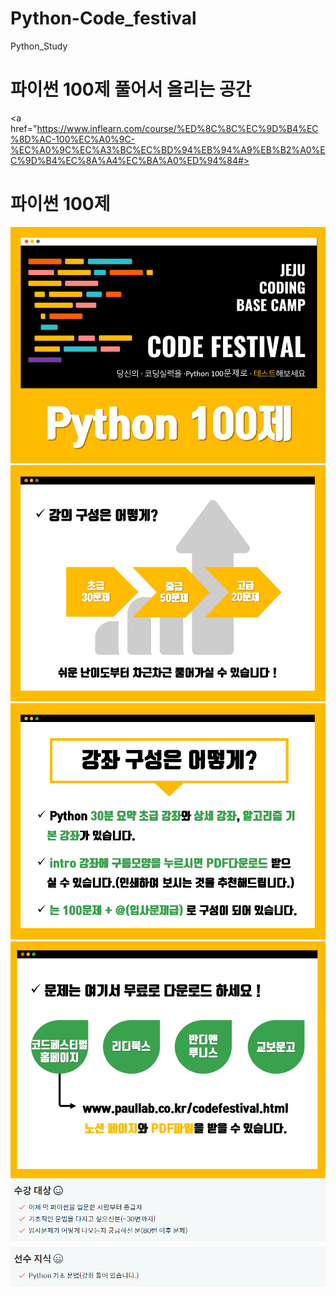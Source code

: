 # Python-Code_festival
Python_Study 
<h1> 파이썬 100제 풀어서 올리는 공간</h1>

<a href="https://www.inflearn.com/course/%ED%8C%8C%EC%9D%B4%EC%8D%AC-100%EC%A0%9C-%EC%A0%9C%EC%A3%BC%EC%BD%94%EB%94%A9%EB%B2%A0%EC%9D%B4%EC%8A%A4%EC%BA%A0%ED%94%84#><h1>파이썬 100제</h1>
</a>
         
         
         
![파이썬100](./image/python100.PNG)
<br>
![강의구성](./image/강의구성.PNG)
<br>
![강좌구성](./image/강좌구성.PNG)
<br>
![문제다운로드](./image/문제다운로드.PNG)
<br>
![수강대상](./image/수강대상.PNG)
